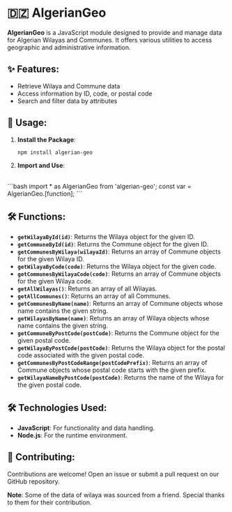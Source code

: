 # 🇩🇿 AlgerianGeo

**AlgerianGeo** is a JavaScript module designed to provide and manage data for Algerian Wilayas and Communes. It offers various utilities to access geographic and administrative information.

## ✨ Features:
- Retrieve Wilaya and Commune data
- Access information by ID, code, or postal code
- Search and filter data by attributes

## 🚀 Usage:

1. **Install the Package**:

   ```bash
   npm install algerian-geo


2. **Import and Use**:
 <br>
 ```bash
import * as AlgerianGeo from 'algerian-geo';
const var = AlgerianGeo.[function];
```
</br>

## 🛠️ Functions:

- **`getWilayaById(id)`**: Returns the Wilaya object for the given ID.
- **`getCommuneById(id)`**: Returns the Commune object for the given ID.
- **`getCommunesByWilaya(wilayaId)`**: Returns an array of Commune objects for the given Wilaya ID.
- **`getWilayaByCode(code)`**: Returns the Wilaya object for the given code.
- **`getCommunesByWilayaCode(code)`**: Returns an array of Commune objects for the given Wilaya code.
- **`getAllWilayas()`**: Returns an array of all Wilayas.
- **`getAllCommunes()`**: Returns an array of all Communes.
- **`getCommunesByName(name)`**: Returns an array of Commune objects whose name contains the given string.
- **`getWilayasByName(name)`**: Returns an array of Wilaya objects whose name contains the given string.
- **`getCommuneByPostCode(postCode)`**: Returns the Commune object for the given postal code.
- **`getWilayaByPostCode(postCode)`**: Returns the Wilaya object for the postal code associated with the given postal code.
- **`getCommunesByPostCodeRange(postCodePrefix)`**: Returns an array of Commune objects whose postal code starts with the given prefix.
- **`getWilayaNameByPostCode(postCode)`**: Returns the name of the Wilaya for the given postal code.


## 🛠️ Technologies Used:
- **JavaScript**: For functionality and data handling.
- **Node.js**: For the runtime environment.

## 🤝 Contributing:
Contributions are welcome! Open an issue or submit a pull request on our GitHub repository.

**Note**: Some of the data of wilaya was sourced from a friend. Special thanks to them for their contribution.








